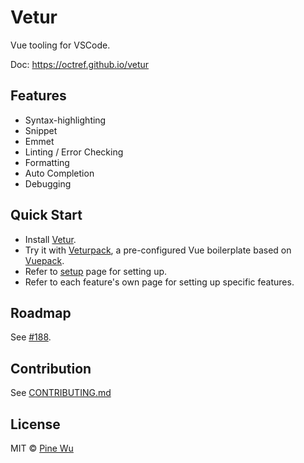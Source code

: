 # Vetur

Vue tooling for VSCode.  

Doc: https://octref.github.io/vetur

## Features

- Syntax-highlighting
- Snippet
- Emmet
- Linting / Error Checking
- Formatting
- Auto Completion
- Debugging

## Quick Start

- Install [Vetur](https://marketplace.visualstudio.com/items?itemName=octref.vetur).
- Try it with [Veturpack](https://github.com/octref/veturpack), a pre-configured Vue boilerplate based on [Vuepack](https://github.com/egoist/vuepack).
- Refer to [setup](setup.md) page for setting up.
- Refer to each feature's own page for setting up specific features.

## Roadmap

See [#188](https://github.com/octref/vetur/issues/188).

## Contribution

See [CONTRIBUTING.md](https://github.com/octref/vetur/blob/master/CONTRIBUTING.md)

## License

MIT © [Pine Wu](https://github.com/octref) 
